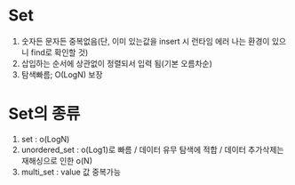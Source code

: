 # Set 
1. 숫자든 문자든 중복없음(단, 이미 있는값을 insert 시 런타임 에러 나는 환경이 있으니 find로 확인할 것)
2. 삽입하는 순서에 상관없이 정렬되서 입력 됨(기본 오름차순)
3. 탐색빠름; O(LogN) 보장

# Set의 종류
1. set : o(LogN)
2. unordered_set : o(Log1)로 빠름 / 데이터 유무 탐색에 적합 / 데이터 추가삭제는 재해싱으로 인한 o(N)
3. multi_set : value 값 중복가능
